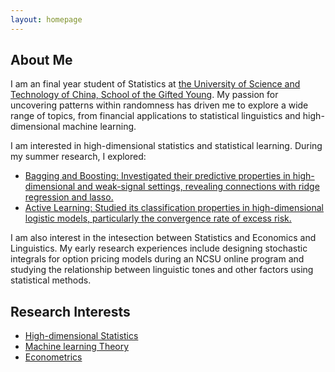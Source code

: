 ```yaml
---
layout: homepage
---
```


## About Me

I am an final year student of Statistics at [the University of Science and Technology of China, School of the Gifted Young]([https://en.scgy.ustc.edu.cn/]). My passion for uncovering patterns within randomness has driven me to explore a wide range of topics, from financial applications to statistical linguistics and high-dimensional machine learning.

I am interested in high-dimensional statistics and statistical learning. During my summer research, I explored:

- <ins> Bagging and Boosting: Investigated their predictive properties in high-dimensional and weak-signal settings, revealing connections with ridge regression and lasso.
- <ins> Active Learning: Studied its classification properties in high-dimensional logistic models, particularly the convergence rate of excess risk.

I am also interest in the intesection between Statistics and Economics and Linguistics. My early research experiences include designing stochastic integrals for option pricing models during an NCSU online program and studying the relationship between linguistic tones and other factors using statistical methods.

## Research Interests

- <ins> High-dimensional Statistics
- <ins> Machine learning Theory
- <ins> Econometrics




